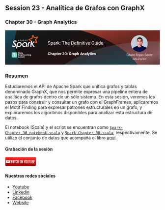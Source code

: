 ## Session 23 - Analítica de Grafos con GraphX
### Chapter 30 - Graph Analytics

![Banner Session 23](../../assets/banner_session_23.png)

### Resumen
Estudiaremos el API de Apache Spark que unifica grafos y tablas denominado GraphX, que nos permite expresar una pipeline entera de analítica de grafos dentro de un sólo sistema. En esta sesión, veremos los pasos para construir y consultar un grafo con el GraphFrames, aplicaremos el Motif Finding para expresar patrones estructurales en un grafo, y exploraremos los algoritmos disponibles para analizar esta estructura de datos.

El notebook (Scala) y el script se encuentran como [`Spark-Chapter_30_notebook.scala`](Spark-Chapter_30_notebook.scala) y [`Spark-Chapter_30.scala`](Spark-Chapter_30.scala), respectivamente. Se utilizó el conjunto de datos que acompaña el libro [aquí](https://github.com/databricks/Spark-The-Definitive-Guide/tree/master/data/bike-data).

#### Grabación de la sesión
[![Watch Session 23](../../assets/youtube.png)](https://www.youtube.com/watch?v=M-7ADrQ5MB0)


#### Nuestras redes sociales
* [Youtube](https://www.youtube.com/channel/UCqFCoUEvxR23ymmih0GD7mQ?sub_confirmation=1 'Subscríbate al canal')
* [Linkedin](https://www.linkedin.com/company/data-engineering-latam/ 'Síganos en Linkedin')
* [Facebook](https://www.facebook.com/dataengineeringlatam/ 'Síganos en Facebook')
* [Website](https://expy.bio/dataengineeringlatam 'Nuestro website')
